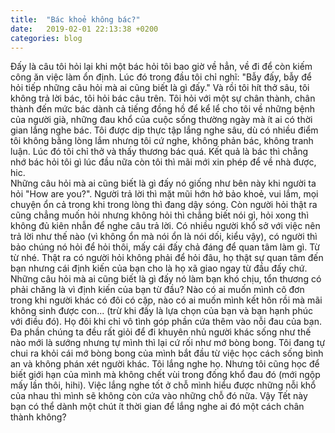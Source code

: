 ```yaml
---
title:  "Bác khoẻ không bác?"
date:   2019-02-01 22:13:38 +0200
categories: blog
---
```

Đấy là câu tôi hỏi lại khi một bác hỏi tôi bao giờ về hẳn, về đi để còn kiếm công ăn việc làm ổn định. Lúc đó trong đầu tôi chỉ nghĩ: "Bẫy đấy, bẫy để hỏi tiếp những câu hỏi mà ai cũng biết là gì đấy." Và rồi tôi hít thở sâu, tôi không trả lời bác, tôi hỏi bác câu trên. Tôi hỏi với một sự chân thành, chân thành đến mức bác dành cả tiếng đồng hồ để kể lể cho tôi về những bệnh của người già, những đau khổ của cuộc sống thường ngày mà ít ai có thời gian lắng nghe bác. Tôi được dịp thực tập lắng nghe sâu, dù có nhiều điểm tôi không bằng lòng lắm nhưng tôi cứ nghe, không phản bác, không tranh luận. Lúc đó tôi chỉ thở và thấy thương bác quá. Kết quả là bác thì chẳng nhớ bác hỏi tôi gì lúc đầu nữa còn tôi thì mãi mới xin phép để về nhà được, hic.  
Những câu hỏi mà ai cũng biết là gì đấy nó giống như bên này khi người ta hỏi "How are you?". Người trả lời thì mặt mũi hớn hở bảo khoẻ, vui lắm, mọi chuyện ổn cả trong khi trong lòng thì đang dậy sóng. Còn người hỏi thật ra cũng chẳng muốn hỏi nhưng không hỏi thì chẳng biết nói gì, hỏi xong thì không đủ kiên nhẫn để nghe câu trả lời. Có nhiều người khổ sở với việc nên trả lời như thế nào (vì không ổn mà nói ổn là nói dối, kiểu vậy), có người thì bảo chúng nó hỏi để hỏi thôi, mấy cái đấy chả đáng để quan tâm làm gì. Từ từ nhé. Thật ra có người hỏi không phải để hỏi đâu, họ thật sự quan tâm đến bạn nhưng cái định kiến của bạn cho là họ xã giao ngay từ đầu đấy chứ. Những câu hỏi mà ai cũng biết là gì đấy nó làm bạn khó chịu, tổn thương có phải chăng là vì định kiến của bạn từ đầu? Nào có ai muốn mình cô đơn trong khi người khác có đôi có cặp, nào có ai muốn mình kết hôn rồi mà mãi không sinh được con... (trừ khi đấy là lựa chọn của bạn và bạn hạnh phúc với điều đó). Họ đôi khi chỉ vô tình góp phần cứa thêm vào nỗi đau của bạn.  
Đa phần chúng ta đều rất giỏi để đi khuyên nhủ người khác sống như thế nào mới là sướng nhưng tự mình thì lại cứ rối như mớ bòng bong. Tôi đang tự chui ra khỏi cái mớ bòng bong của mình bắt đầu từ việc học cách sống bình an và không phán xét người khác. Tôi lắng nghe họ. Nhưng tôi cũng học để biết giới hạn của mình mà không chết vùi trong đống khổ đau đó (mới ngộp mấy lần thôi, hihi). Việc lắng nghe tốt ở chỗ mình hiểu được những nỗi khổ của nhau thì mình sẽ không còn cứa vào những chỗ đó nữa. Vậy Tết này bạn có thể dành một chút ít thời gian để lắng nghe ai đó một cách chân thành không?
